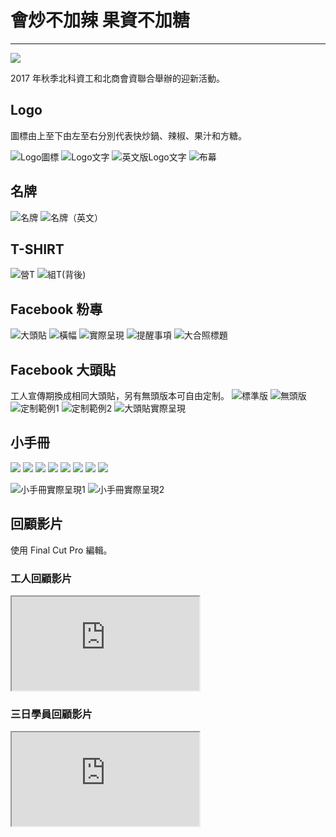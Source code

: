 # 會炒不加辣 果資不加糖
---
![](~@/assets/img/article/camp2017/logo_fb.png)

2017 年秋季北科資工和北商會資聯合舉辦的迎新活動。

## Logo
圖標由上至下由左至右分別代表快炒鍋、辣椒、果汁和方糖。

![Logo圖標](~@/assets/img/article/camp2017/icon.png)
![Logo文字](~@/assets/img/article/camp2017/bumu1.png)
![英文版Logo文字](~@/assets/img/article/camp2017/logo_en.png)
![布幕](~@/assets/img/article/camp2017/bumu2.jpg)

## 名牌
![名牌](~@/assets/img/article/camp2017/mingpai1.png)
![名牌（英文）](~@/assets/img/article/camp2017/mingpai2.png)

## T-SHIRT
![營T](~@/assets/img/article/camp2017/tshirt1.png)
![組T(背後)](~@/assets/img/article/camp2017/tshirt2.png)

## Facebook 粉專
![大頭貼](~@/assets/img/article/camp2017/logo_fb.png)
![橫幅](~@/assets/img/article/camp2017/hengfu.png)
![實際呈現](~@/assets/img/article/camp2017/fb_zhuanye.png)
![提醒事項](~@/assets/img/article/camp2017/tixing.png)
![大合照標題](~@/assets/img/article/camp2017/dahezhao.jpg)

## Facebook 大頭貼
工人宣傳期換成相同大頭貼，另有無頭版本可自由定制。
![標準版](~@/assets/img/article/camp2017/datoutie1.png)
![無頭版](~@/assets/img/article/camp2017/datoutie2.png)
![定制範例1](~@/assets/img/article/camp2017/datoutie3.png)
![定制範例2](~@/assets/img/article/camp2017/datoutie4.png)
![大頭貼實際呈現](~@/assets/img/article/camp2017/datoutie_fb.png)

## 小手冊
![](~@/assets/img/article/camp2017/shouce/0.png)
![](~@/assets/img/article/camp2017/shouce/1.png)
![](~@/assets/img/article/camp2017/shouce/2.png)
![](~@/assets/img/article/camp2017/shouce/3.png)
![](~@/assets/img/article/camp2017/shouce/4.png)
![](~@/assets/img/article/camp2017/shouce/5.png)
![](~@/assets/img/article/camp2017/shouce/6.png)
![](~@/assets/img/article/camp2017/shouce/7.png)

![小手冊實際呈現1](~@/assets/img/article/camp2017/shouce1.jpg)
![小手冊實際呈現2](~@/assets/img/article/camp2017/shouce2.jpg)

## 回顧影片
使用 Final Cut Pro 編輯。

### 工人回顧影片
<div class="embed-responsive embed-responsive-16by9">
  <iframe class="embed-responsive-item" src="https://www.youtube.com/embed/xfxfVKGzyqY" allowfullscreen></iframe>
</div>

### 三日學員回顧影片
<div class="embed-responsive embed-responsive-16by9">
  <iframe class="embed-responsive-item" src="https://www.youtube.com/embed/57wQDmziAEw" allowfullscreen></iframe>
</div>
